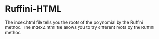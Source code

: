 # Ruffini-HTML
The index.html file tells you the roots of the polynomial by the Ruffini method. The index2.html file allows you to try different roots by the Ruffini method.
